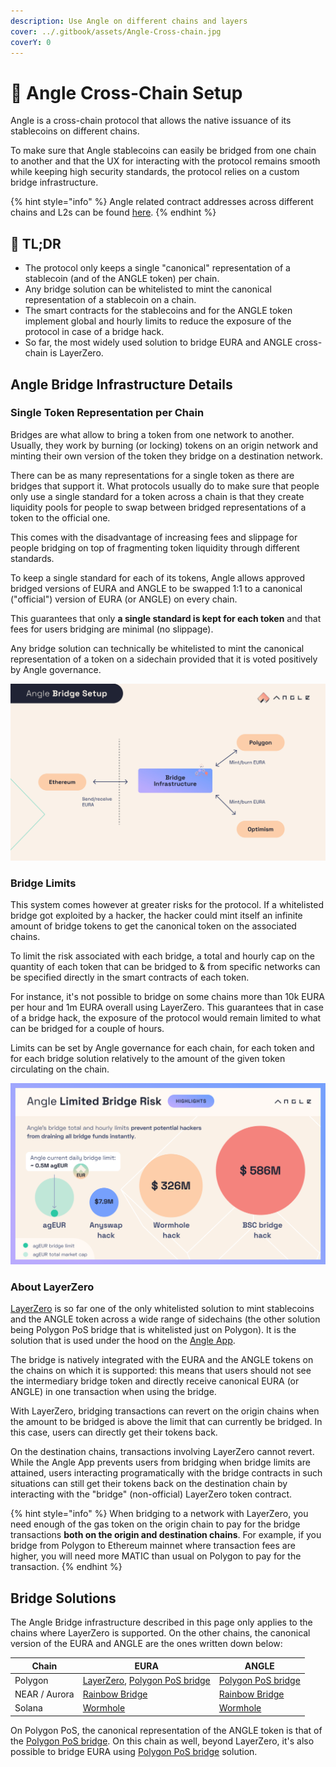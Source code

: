 ```yaml
---
description: Use Angle on different chains and layers
cover: ../.gitbook/assets/Angle-Cross-chain.jpg
coverY: 0
---
```


# 🌉 Angle Cross-Chain Setup

Angle is a cross-chain protocol that allows the native issuance of its stablecoins on different chains.

To make sure that Angle stablecoins can easily be bridged from one chain to another and that the UX for interacting with the protocol remains smooth while keeping high security standards, the protocol relies on a custom bridge infrastructure.

{% hint style="info" %}
Angle related contract addresses across different chains and L2s can be found [here](https://developers.angle.money/overview/smart-contracts).
{% endhint %}

## 🔎 TL;DR

- The protocol only keeps a single "canonical" representation of a stablecoin (and of the ANGLE token) per chain.
- Any bridge solution can be whitelisted to mint the canonical representation of a stablecoin on a chain.
- The smart contracts for the stablecoins and for the ANGLE token implement global and hourly limits to reduce the exposure of the protocol in case of a bridge hack.
- So far, the most widely used solution to bridge EURA and ANGLE cross-chain is LayerZero.

## Angle Bridge Infrastructure Details

### Single Token Representation per Chain

Bridges are what allow to bring a token from one network to another. Usually, they work by burning (or locking) tokens on an origin network and minting their own version of the token they bridge on a destination network.

There can be as many representations for a single token as there are bridges that support it. What protocols usually do to make sure that people only use a single standard for a token across a chain is that they create liquidity pools for people to swap between bridged representations of a token to the official one.

This comes with the disadvantage of increasing fees and slippage for people bridging on top of fragmenting token liquidity through different standards.

To keep a single standard for each of its tokens, Angle allows approved bridged versions of EURA and ANGLE to be swapped 1:1 to a canonical ("official") version of EURA (or ANGLE) on every chain.

This guarantees that only **a single standard is kept for each token** and that fees for users bridging are minimal (no slippage).

Any bridge solution can technically be whitelisted to mint the canonical representation of a token on a sidechain provided that it is voted positively by Angle governance.

![Angle Bridge Setup](../.gitbook/assets/bridge-infra-user.jpg)

### Bridge Limits

This system comes however at greater risks for the protocol. If a whitelisted bridge got exploited by a hacker, the hacker could mint itself an infinite amount of bridge tokens to get the canonical token on the associated chains.

To limit the risk associated with each bridge, a total and hourly cap on the quantity of each token that can be bridged to & from specific networks can be specified directly in the smart contracts of each token.

For instance, it's not possible to bridge on some chains more than 10k EURA per hour and 1m EURA overall using LayerZero. This guarantees that in case of a bridge hack, the exposure of the protocol would remain limited to what can be bridged for a couple of hours.

Limits can be set by Angle governance for each chain, for each token and for each bridge solution relatively to the amount of the given token circulating on the chain.

![Angle Bridge Limits](../.gitbook/assets/bridge-limits.png)

### About LayerZero

[LayerZero](https://layerzero.network/) is so far one of the only whitelisted solution to mint stablecoins and the ANGLE token across a wide range of sidechains (the other solution being Polygon PoS bridge that is whitelisted just on Polygon). It is the solution that is used under the hood on the [Angle App](https://app.angle.money/bridges-agEUR).

The bridge is natively integrated with the EURA and the ANGLE tokens on the chains on which it is supported: this means that users should not see the intermediary bridge token and directly receive canonical EURA (or ANGLE) in one transaction when using the bridge.

With LayerZero, bridging transactions can revert on the origin chains when the amount to be bridged is above the limit that can currently be bridged. In this case, users can directly get their tokens back.

On the destination chains, transactions involving LayerZero cannot revert. While the Angle App prevents users from bridging when bridge limits are attained, users interacting programatically with the bridge contracts in such situations can still get their tokens back on the destination chain by interacting with the "bridge" (non-official) LayerZero token contract.

{% hint style="info" %}
When bridging to a network with LayerZero, you need enough of the gas token on the origin chain to pay for the bridge transactions **both on the origin and destination chains**. For example, if you bridge from Polygon to Ethereum mainnet where transaction fees are higher, you will need more MATIC than usual on Polygon to pay for the transaction.
{% endhint %}

## Bridge Solutions

The Angle Bridge infrastructure described in this page only applies to the chains where LayerZero is supported. On the other chains, the canonical version of the EURA and ANGLE are the ones written down below:

| Chain         | EURA                                                                                                         | ANGLE                                                          |
| ------------- | ------------------------------------------------------------------------------------------------------------ | -------------------------------------------------------------- |
| Polygon       | [LayerZero](https://app.angle.money/bridges), [Polygon PoS bridge](https://wallet.polygon.technology/bridge) | [Polygon PoS bridge](https://wallet.polygon.technology/bridge) |
| NEAR / Aurora | [Rainbow Bridge](https://rainbowbridge.app/transfer)                                                         | [Rainbow Bridge](https://rainbowbridge.app/transfer)           |
| Solana        | [Wormhole](https://wormholebridge.com/#/transfer)                                                            | [Wormhole](https://wormholebridge.com/#/transfer)              |

On Polygon PoS, the canonical representation of the ANGLE token is that of the [Polygon PoS bridge](https://wallet.polygon.technology/bridge). On this chain as well, beyond LayerZero, it's also possible to bridge EURA using [Polygon PoS bridge](https://wallet.polygon.technology/bridge) solution.
